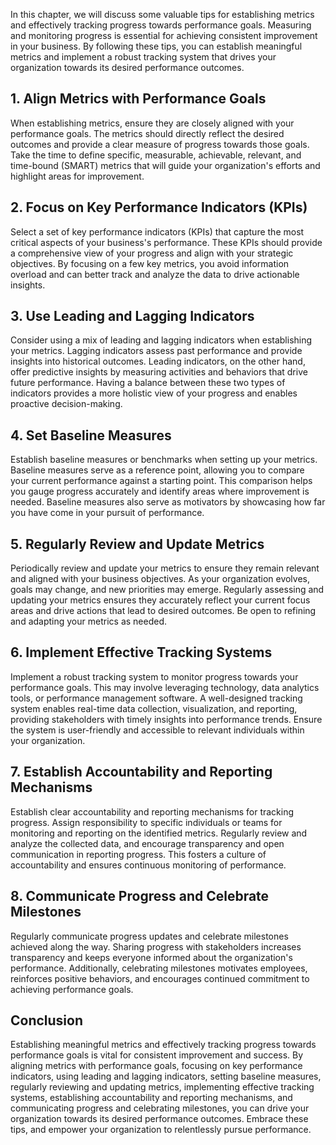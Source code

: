 
In this chapter, we will discuss some valuable tips for establishing metrics and effectively tracking progress towards performance goals. Measuring and monitoring progress is essential for achieving consistent improvement in your business. By following these tips, you can establish meaningful metrics and implement a robust tracking system that drives your organization towards its desired performance outcomes.

## 1\. Align Metrics with Performance Goals

When establishing metrics, ensure they are closely aligned with your performance goals. The metrics should directly reflect the desired outcomes and provide a clear measure of progress towards those goals. Take the time to define specific, measurable, achievable, relevant, and time-bound (SMART) metrics that will guide your organization's efforts and highlight areas for improvement.

## 2\. Focus on Key Performance Indicators (KPIs)

Select a set of key performance indicators (KPIs) that capture the most critical aspects of your business's performance. These KPIs should provide a comprehensive view of your progress and align with your strategic objectives. By focusing on a few key metrics, you avoid information overload and can better track and analyze the data to drive actionable insights.

## 3\. Use Leading and Lagging Indicators

Consider using a mix of leading and lagging indicators when establishing your metrics. Lagging indicators assess past performance and provide insights into historical outcomes. Leading indicators, on the other hand, offer predictive insights by measuring activities and behaviors that drive future performance. Having a balance between these two types of indicators provides a more holistic view of your progress and enables proactive decision-making.

## 4\. Set Baseline Measures

Establish baseline measures or benchmarks when setting up your metrics. Baseline measures serve as a reference point, allowing you to compare your current performance against a starting point. This comparison helps you gauge progress accurately and identify areas where improvement is needed. Baseline measures also serve as motivators by showcasing how far you have come in your pursuit of performance.

## 5\. Regularly Review and Update Metrics

Periodically review and update your metrics to ensure they remain relevant and aligned with your business objectives. As your organization evolves, goals may change, and new priorities may emerge. Regularly assessing and updating your metrics ensures they accurately reflect your current focus areas and drive actions that lead to desired outcomes. Be open to refining and adapting your metrics as needed.

## 6\. Implement Effective Tracking Systems

Implement a robust tracking system to monitor progress towards your performance goals. This may involve leveraging technology, data analytics tools, or performance management software. A well-designed tracking system enables real-time data collection, visualization, and reporting, providing stakeholders with timely insights into performance trends. Ensure the system is user-friendly and accessible to relevant individuals within your organization.

## 7\. Establish Accountability and Reporting Mechanisms

Establish clear accountability and reporting mechanisms for tracking progress. Assign responsibility to specific individuals or teams for monitoring and reporting on the identified metrics. Regularly review and analyze the collected data, and encourage transparency and open communication in reporting progress. This fosters a culture of accountability and ensures continuous monitoring of performance.

## 8\. Communicate Progress and Celebrate Milestones

Regularly communicate progress updates and celebrate milestones achieved along the way. Sharing progress with stakeholders increases transparency and keeps everyone informed about the organization's performance. Additionally, celebrating milestones motivates employees, reinforces positive behaviors, and encourages continued commitment to achieving performance goals.

## Conclusion

Establishing meaningful metrics and effectively tracking progress towards performance goals is vital for consistent improvement and success. By aligning metrics with performance goals, focusing on key performance indicators, using leading and lagging indicators, setting baseline measures, regularly reviewing and updating metrics, implementing effective tracking systems, establishing accountability and reporting mechanisms, and communicating progress and celebrating milestones, you can drive your organization towards its desired performance outcomes. Embrace these tips, and empower your organization to relentlessly pursue performance.
